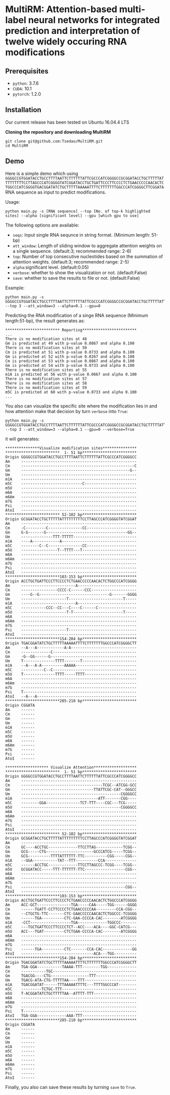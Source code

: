 # MultiRM: Attention-based multi-label neural networks for integrated prediction and interpretation of twelve widely occuring RNA modifications

## Prerequisites
* `python`: 3.7.6
* `CUDA`: 10.1
* `pytorch`: 1.2.0
## Installation
Our current release has been tested on Ubuntu 16.04.4 LTS

**Cloning the repository and downloading MultiRM**
```
git clone git@github.com:Tsedao/MultiRM.git
cd MultiRM
```

## Demo
Here is a simple demo which using `GGGGCCGTGGATACCTGCCTTTTAATTCTTTTTTATTCGCCCATCGGGGCCGCGGATACCTGCTTTTTATTTTTTTTTCCTTAGCCCATCGGGGTATCGGATACCTGCTGATTCCCTTCCCCTCTGAACCCCCAACACTCTGGCCCATCGGGGTGACGGATATCTGCTTTTTAAAAATTTTCTTTTTTTGGCCCATCGGGGCTTCGGATA`
RNA sequence as input to predict modifications.

Usage:
```
python main.py -s [RNA sequence] --top [No. of top-k highlighted sites] --alpha [significant level] --gpu [which gpu to use]
```

The following options are available:

* `seqs`: Input single RNA sequnce in string format. (Minimum length: 51-bp)
* `att_window`: Length of sliding window to aggregate attention weights on a single sequence. (default:3; recommended range: 2-6)
* `top`: Number of top consecutive nucleotides based on the summation of attention weights. (default:3; recommended range: 2-5)
* `alpha`:significant level. (default:0.05)
* `verbose`: whether to show the visualization or not. (default:False)
* `save`: whether to save the results to file or not. (default:False)

Example:
```
python main.py -s GGGGCCGTGGATACCTGCCTTTTAATTCTTTTTTATTCGCCCATCGGGGCCGCGGATACCTGCTTTTTATTTTTTTTTCCTTAGCCCATCGGGGTATCGGATACCTGCTGATTCCCTTCCCCTCTGAACCCCCAACACTCTGGCCCATCGGGGTGACGGATATCTGCTTTTTAAAAATTTTCTTTTTTTGGCCCATCGGGGCTTCGGATA --top 3 --att_window=3 --alpha=0.1 --gpu=0
```
Predicting the RNA modification of a singe RNA sequence (Minimum length:51-bp), the result generates as:
```
************************ Reporting************************
...
There is no modification sites at 48 
Gm is predicted at 49 with p-value 0.0867 and alpha 0.100
There is no modification sites at 50 
Cm is predicted at 51 with p-value 0.0733 and alpha 0.100
Gm is predicted at 52 with p-value 0.0267 and alpha 0.100
Cm is predicted at 53 with p-value 0.0867 and alpha 0.100
Gm is predicted at 54 with p-value 0.0733 and alpha 0.100
There is no modification sites at 55 
m1A is predicted at 56 with p-value 0.0667 and alpha 0.100
There is no modification sites at 57 
There is no modification sites at 58 
There is no modification sites at 59 
m5C is predicted at 60 with p-value 0.0733 and alpha 0.100
...
```
You also can visualize the specific site where the modification lies in and
how attention make that decision by turn `verbose` into `True`:
```
python main.py -s GGGGCCGTGGATACCTGCCTTTTAATTCTTTTTTATTCGCCCATCGGGGCCGCGGATACCTGCTTTTTATTTTTTTTTCCTTAGCCCATCGGGGTATCGGATACCTGCTGATTCCCTTCCCCTCTGAACCCCCAACACTCTGGCCCATCGGGGTGACGGATATCTGCTTTTTAAAAATTTTCTTTTTTTGGCCCATCGGGGCTTCGGATA --top 3 --att_window=3 --alpha=0.1 --gpu=0 --verbose=True
```
it will generates:
```
***************Visualize modification sites***************
************************  1- 51 bp************************
Origin GGGGCCGTGGATACCTGCCTTTTAATTCTTTTTTATTCGCCCATCGGGGCC
Am     ---------------------------------------------------
Cm     --------------------------------------------------C
Gm     ------------------------------------------------G--
Um     ---------------------------------------------------
m1A    ---------------------------------------------------
m5C    ---------------------------C-----------------------
m5U    ---------------------------------------------------
m6A    ---------------------------------------------------
m6Am   ---------------------------------------------------
m7G    ---------------------------------------------------
Psi    ---------------------------------------------------
AtoI   ---------------------------------------------------
************************ 52-102 bp************************
Origin GCGGATACCTGCTTTTTATTTTTTTTTCCTTAGCCCATCGGGGTATCGGAT
Am     ---------------------------------------------------
Cm     -C---------C---------------CC----------------------
Gm     G-G-------G------------------------------------GG--
Um     --------------TTT-TTTTT----------------------------
m1A    ----A------------A---------------------------------
m5C    --------C--C---------------CC----------------------
m5U    ----------------T--TTTT---T------------------------
m6A    ---------------------------------------------------
m6Am   ---------------------------------------------------
m7G    ---------------------------------------------------
Psi    ---------------------------------------------------
AtoI   ---------------------------------------------------
************************103-153 bp************************
Origin ACCTGCTGATTCCCTTCCCCTCTGAACCCCCAACACTCTGGCCCATCGGGG
Am     ------------------------A--------------------------
Cm     ----------------CCCC-C------CCC--------------------
Gm     ----G--G-------------------------------G-------GGGG
Um     --------------------T------------------------T-----
m1A    ------------------------A--------------------------
m5C    -----------CCC--CC---C----C------C-----------------
m5U    --------------------T-T----------------------T-----
m6A    ---------------------------------------------------
m6Am   ---------------------------------------------------
m7G    ---------------------------------------------------
Psi    --------------------T------------------------------
AtoI   ---------------------------------------------------
************************154-204 bp************************
Origin TGACGGATATCTGCTTTTTAAAAATTTTCTTTTTTTGGCCCATCGGGGCTT
Am     --A---A------------A-A-----------------------------
Cm     -------------C-------------------------------------
Gm     -G--GG------G--------------------------------------
Um     T--------------TTTT-------T------------------------
m1A    --A---A-A----------AAAAA---------------------------
m5C    ----------C--C-------------------------------------
m5U    T--------------TTTT-----TTTT-----------------------
m6A    ---------------------------------------------------
m6Am   ---------------------------------------------------
m7G    ---------------------------------------------------
Psi    T--------------------------------------------------
AtoI   --A---A--------------------------------------------
************************205-210 bp************************
Origin CGGATA
Am     ------
Cm     ------
Gm     ------
Um     ------
m1A    ------
m5C    ------
m5U    ------
m6A    ------
m6Am   ------
m7G    ------
Psi    ------
AtoI   ------

******************* Visualize Attention*******************
************************  1- 51 bp************************
Origin GGGGCCGTGGATACCTGCCTTTTAATTCTTTTTTATTCGCCCATCGGGGCC
Am     ---------------------------------------------------
Cm     ------------------------------------TCGC--ATCGG-GCC
Gm     --------------------------------TTATTCGC-CAT--GGGCC
Um     --------------------------------------------CGGGGCC
m1A    ----------------------------------ATT-------CGG----
m5C    --------GGA---------------TCT-TTT----CGC---TCG-----
m5U    --------------------------------------------CGGGGCC
m6A    ---------------------------------------------------
m6Am   ---------------------------------------------------
m7G    ---------------------------------------------------
Psi    ---------------------------------------------------
AtoI   ---------------------------------------------------
************************ 52-102 bp************************
Origin GCGGATACCTGCTTTTTATTTTTTTTTCCTTAGCCCATCGGGGTATCGGAT
Am     ---------------------------------------------------
Cm     GC----ACCTGC-------------TTCCTTAG------------TCGG--
Gm     GCG-----CTG---------------------GCCCATCG-----TCGG--
Um     GCG----------TTTTATTTTTT-TTC----------CGG-----CGG--
m1A    --GGA-----------TAT--TTT----------CCA--------------
m5C    ------ACCTGC-------------TTCCTTAGCCC-TCGG----TCGG--
m5U    GCGGATACC-----TTT-TTTTTT-TTC------------------CGG--
m6A    ---------------------------------------------------
m6Am   ---------------------------------------------------
m7G    ---------------------------------------------------
Psi    ----------------------------------------------CGG--
AtoI   ---------------------------------------------------
************************103-153 bp************************
Origin ACCTGCTGATTCCCTTCCCCTCTGAACCCCCAACACTCTGGCCCATCGGGG
Am     ACC-GCT---------------TGA-----CAA-----TGG------GGGG
Cm     ------TGATT-CCTTCCCCTCTGAACCCCCAA---------CCA-CGG--
Gm     --CTGCTG-TTC-------CTC-GAACCCCCAACACTCTGGCCC-TCGGGG
Um     ------TGA----------CTC-GAA-CCCCA-CAC--------ATCGGGG
m1A    -CCT------------------TGA-------------TGGCCC-------
m5C    ---TGCTGATTCCCTTCCCCTCT--ACC----ACA----GGC-CATCG---
m5U    ACC---TGAT---------CTCTGAA-CCCCA-CAC--------ATCGGGG
m6A    ---------------------------------------------------
m6Am   ---------------------------------------------------
m7G    ---------------------------------------------------
Psi    ------TGA----------CTC-------CCA-CAC-------------GG
AtoI   --------------------------------ACA---TGG----------
************************154-204 bp************************
Origin TGACGGATATCTGCTTTTTAAAAATTTTCTTTTTTTGGCCCATCGGGGCTT
Am     TGA-GGA-----------TAAAA-TTT--------TGG-------------
Cm     -----------TGC-------------------------------------
Gm     TGACGG----CTG-----------------TTT------------------
Um     TGACG-ATA-CTG-TTTTTAA----TTT-----------------------
m1A    TGACGGATAT------TTTAAAAATTTTC---TTTTGGCCCAT--------
m5C    ---------TCTGC-TTT---------------------------------
m5U    T-ACGGATATCTGCTTTTTAA--ATTTT-TTT-------------------
m6A    ---------------------------------------------------
m6Am   ---------------------------------------------------
m7G    ---------------------------------------------------
Psi    T--------------------------------------------------
AtoI   TGA-GGA-------------AAA-TTT------------------------
************************205-210 bp************************
Origin CGGATA
Am     ------
Cm     ------
Gm     ------
Um     ------
m1A    ------
m5C    ------
m5U    ------
m6A    ------
m6Am   ------
m7G    ------
Psi    ------
AtoI   ------
```
Finally, you also can save these results by turning `save` to `True`.
